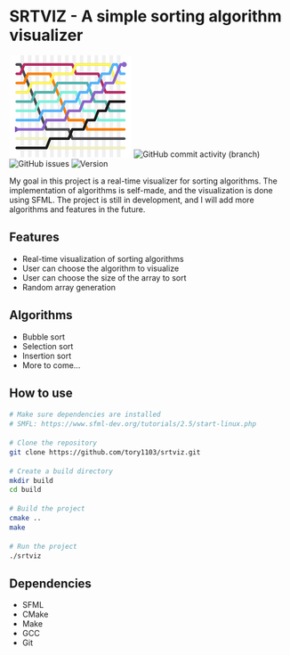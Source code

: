 # SRTVIZ - A simple sorting algorithm visualizer
![srtviz_logo](./assets/srtviz.png)
![GitHub commit activity (branch)](https://img.shields.io/github/commit-activity/t/tory1103/srtviz/main)
![GitHub issues](https://img.shields.io/github/issues-raw/tory1103/srtviz)
![Version](https://img.shields.io/badge/Version-C%2B%2B17-green)


My goal in this project is a real-time visualizer for sorting algorithms. The implementation of algorithms is self-made, and the visualization is done using SFML. The project is still in development, and I will add more algorithms and features in the future.

## Features
- Real-time visualization of sorting algorithms
- User can choose the algorithm to visualize
- User can choose the size of the array to sort
- Random array generation

## Algorithms
- Bubble sort
- Selection sort
- Insertion sort
- More to come...

## How to use
```bash
# Make sure dependencies are installed
# SMFL: https://www.sfml-dev.org/tutorials/2.5/start-linux.php

# Clone the repository
git clone https://github.com/tory1103/srtviz.git

# Create a build directory
mkdir build
cd build

# Build the project
cmake ..
make

# Run the project
./srtviz
```

## Dependencies
- SFML
- CMake
- Make
- GCC
- Git